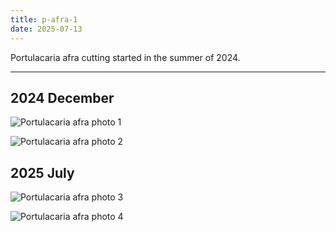 ```yaml
---
title: p-afra-1
date: 2025-07-13
---
```


Portulacaria afra cutting started in the summer of 2024.

---

## 2024 December

![Portulacaria afra photo 1](/images/grow-logs/p-afra-1-photo-1.jpg)

![Portulacaria afra photo 2](/images/grow-logs/p-afra-1-photo-2.jpg)

## 2025 July

![Portulacaria afra photo 3](/images/grow-logs/p-afra-1-photo-3.jpg)

![Portulacaria afra photo 4](/images/grow-logs/p-afra-1-photo-4.jpg)